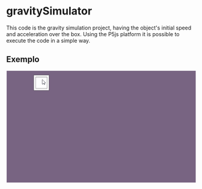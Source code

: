# gravitySimulator
This code is the gravity simulation project, having the object's initial speed and acceleration over the box.
Using the P5js platform it is possible to execute the code in a simple way.

## Exemplo

 ![](https://github.com/gleydiston/gravitySimulator/blob/main/gif(01).gif?raw=true)
